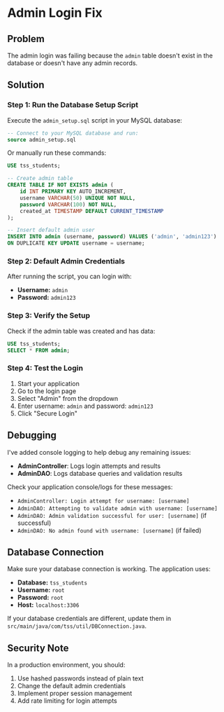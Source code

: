 # Admin Login Fix

## Problem
The admin login was failing because the `admin` table doesn't exist in the database or doesn't have any admin records.

## Solution

### Step 1: Run the Database Setup Script
Execute the `admin_setup.sql` script in your MySQL database:

```sql
-- Connect to your MySQL database and run:
source admin_setup.sql
```

Or manually run these commands:

```sql
USE tss_students;

-- Create admin table
CREATE TABLE IF NOT EXISTS admin (
    id INT PRIMARY KEY AUTO_INCREMENT,
    username VARCHAR(50) UNIQUE NOT NULL,
    password VARCHAR(100) NOT NULL,
    created_at TIMESTAMP DEFAULT CURRENT_TIMESTAMP
);

-- Insert default admin user
INSERT INTO admin (username, password) VALUES ('admin', 'admin123')
ON DUPLICATE KEY UPDATE username = username;
```

### Step 2: Default Admin Credentials
After running the script, you can login with:
- **Username:** `admin`
- **Password:** `admin123`

### Step 3: Verify the Setup
Check if the admin table was created and has data:

```sql
USE tss_students;
SELECT * FROM admin;
```

### Step 4: Test the Login
1. Start your application
2. Go to the login page
3. Select "Admin" from the dropdown
4. Enter username: `admin` and password: `admin123`
5. Click "Secure Login"

## Debugging
I've added console logging to help debug any remaining issues:

- **AdminController**: Logs login attempts and results
- **AdminDAO**: Logs database queries and validation results

Check your application console/logs for these messages:
- `AdminController: Login attempt for username: [username]`
- `AdminDAO: Attempting to validate admin with username: [username]`
- `AdminDAO: Admin validation successful for user: [username]` (if successful)
- `AdminDAO: No admin found with username: [username]` (if failed)

## Database Connection
Make sure your database connection is working. The application uses:
- **Database:** `tss_students`
- **Username:** `root`
- **Password:** `root`
- **Host:** `localhost:3306`

If your database credentials are different, update them in `src/main/java/com/tss/util/DBConnection.java`.

## Security Note
In a production environment, you should:
1. Use hashed passwords instead of plain text
2. Change the default admin credentials
3. Implement proper session management
4. Add rate limiting for login attempts
